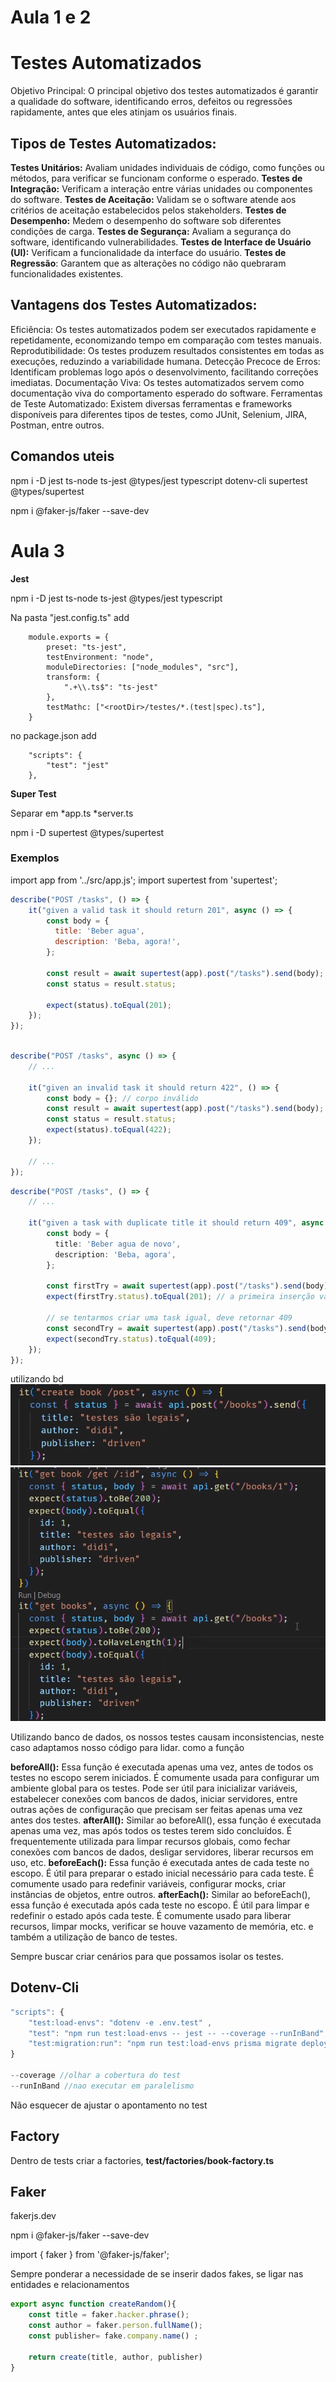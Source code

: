 # Aula 1 e 2

# Testes Automatizados

Objetivo Principal: O principal objetivo dos testes automatizados é garantir a qualidade do software, identificando erros, defeitos ou regressões rapidamente, antes que eles atinjam os usuários finais.


## Tipos de Testes Automatizados:

**Testes Unitários:** Avaliam unidades individuais de código, como funções ou métodos, para verificar se funcionam conforme o esperado.
**Testes de Integração:** Verificam a interação entre várias unidades ou componentes do software.
**Testes de Aceitação:** Validam se o software atende aos critérios de aceitação estabelecidos pelos stakeholders.
**Testes de Desempenho:** Medem o desempenho do software sob diferentes condições de carga.
**Testes de Segurança:** Avaliam a segurança do software, identificando vulnerabilidades.
**Testes de Interface de Usuário (UI):** Verificam a funcionalidade da interface do usuário.
**Testes de Regressão**: Garantem que as alterações no código não quebraram funcionalidades existentes.


## Vantagens dos Testes Automatizados:

Eficiência: Os testes automatizados podem ser executados rapidamente e repetidamente, economizando tempo em comparação com testes manuais.
Reprodutibilidade: Os testes produzem resultados consistentes em todas as execuções, reduzindo a variabilidade humana.
Detecção Precoce de Erros: Identificam problemas logo após o desenvolvimento, facilitando correções imediatas.
Documentação Viva: Os testes automatizados servem como documentação viva do comportamento esperado do software.
Ferramentas de Teste Automatizado: Existem diversas ferramentas e frameworks disponíveis para diferentes tipos de testes, como JUnit, Selenium, JIRA, Postman, entre outros.

## Comandos uteis

npm i -D jest ts-node ts-jest @types/jest typescript dotenv-cli supertest @types/supertest

npm i @faker-js/faker --save-dev




# Aula 3

**Jest**


npm i -D jest ts-node ts-jest @types/jest typescript


Na pasta "jest.config.ts" add 

        module.exports = {
            preset: "ts-jest",
            testEnvironment: "node",
            moduleDirectories: ["node_modules", "src"],
            transform: {
                ".+\\.ts$": "ts-jest"
            },
            testMathc: ["<rootDir>/testes/*.(test|spec).ts"],
        }


no package.json add

        "scripts": {
            "test": "jest"
        },


**Super Test**

Separar em 
    *app.ts
    *server.ts

npm i -D supertest @types/supertest




### Exemplos 

import app from '../src/app.js';
import supertest from 'supertest';


```javascript
describe("POST /tasks", () => {
    it("given a valid task it should return 201", async () => {
        const body = {
          title: 'Beber agua',
          description: 'Beba, agora!',
        };

        const result = await supertest(app).post("/tasks").send(body);
        const status = result.status;
        
        expect(status).toEqual(201);
    });
});

```
```javascript

describe("POST /tasks", async () => {
    // ...

    it("given an invalid task it should return 422", () => {
        const body = {}; // corpo inválido
        const result = await supertest(app).post("/tasks").send(body);
        const status = result.status;
        expect(status).toEqual(422);
    });
 
    // ...
});

```


```typescript
describe("POST /tasks", () => {
    // ...

    it("given a task with duplicate title it should return 409", async  () => {
        const body = {
          title: 'Beber agua de novo',
          description: 'Beba, agora',
        };

        const firstTry = await supertest(app).post("/tasks").send(body);
        expect(firstTry.status).toEqual(201); // a primeira inserção vai funcionar

        // se tentarmos criar uma task igual, deve retornar 409
        const secondTry = await supertest(app).post("/tasks").send(body);
        expect(secondTry.status).toEqual(409);
    });
});
```

utilizando bd
![Post](image.png)
![Get/id Get](image-1.png)

Utilizando banco de dados, os nossos testes causam inconsistencias, neste caso adaptamos nosso código para lidar. como a função 

**beforeAll():** Essa função é executada apenas uma vez, antes de todos os testes no escopo serem iniciados.
É comumente usada para configurar um ambiente global para os testes.
Pode ser útil para inicializar variáveis, estabelecer conexões com bancos de dados, iniciar servidores, entre outras ações de configuração que precisam ser feitas apenas uma vez antes dos testes.
**afterAll():** Similar ao beforeAll(), essa função é executada apenas uma vez, mas após todos os testes terem sido concluídos.
É frequentemente utilizada para limpar recursos globais, como fechar conexões com bancos de dados, desligar servidores, liberar recursos em uso, etc.
**beforeEach():** Essa função é executada antes de cada teste no escopo.
É útil para preparar o estado inicial necessário para cada teste.
É comumente usado para redefinir variáveis, configurar mocks, criar instâncias de objetos, entre outros.
**afterEach():** Similar ao beforeEach(), essa função é executada após cada teste no escopo.
É útil para limpar e redefinir o estado após cada teste.
É comumente usado para liberar recursos, limpar mocks, verificar se houve vazamento de memória, etc.
e também a utilização de banco de testes.
  

  Sempre buscar criar cenários para que possamos isolar os testes.


## Dotenv-Cli
```javascript
"scripts": {
    "test:load-envs": "dotenv -e .env.test" , 
    "test": "npm run test:load-envs -- jest -- --coverage --runInBand",
    "test:migration:run": "npm run test:load-envs prisma migrate deploy"
}

--coverage //olhar a cobertura do test
--runInBand //nao executar em paralelismo
 ```

Não esquecer de ajustar o apontamento no test


## Factory

Dentro de tests criar a factories,
**test/factories/book-factory.ts**

## Faker

fakerjs.dev

npm i @faker-js/faker --save-dev

import { faker } from '@faker-js/faker';

Sempre ponderar a necessidade de se inserir dados fakes, se ligar nas entidades e relacionamentos

```javascript
export async function createRandom(){
    const title = faker.hacker.phrase();
    const author = faker.person.fullName();
    const publisher= fake.company.name() ;

    return create(title, author, publisher)
}
```

